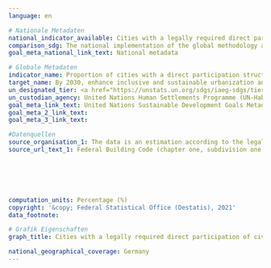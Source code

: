 ```yaml
---
language: en    

# Nationale Metadaten    
national_indicator_available: Cities with a legally required direct participation of civil society in urban planning and management    
comparison_sdg: The national implementation of the global methodology and the role of the national statistical office are unclear. Neither the scope of German cities nor the 5 local evaluators/experts are specified.    
goal_meta_national_link_text: National metadata    

# Globale Metadaten    
indicator_name: Proportion of cities with a direct participation structure of civil society in urban planning and management that operate regularly and democratically    
target_name: By 2030, enhance inclusive and sustainable urbanization and capacity for participatory, integrated and sustainable human settlement planning and management in all countries    
un_designated_tier: <a href="https://unstats.un.org/sdgs/iaeg-sdgs/tier-classification/" title="Click here for more information on the UN tier classification.">Tier II</a>    
un_custodian_agency: United Nations Human Settlements Programme (UN-Habitat)    
goal_meta_link_text: United Nations Sustainable Development Goals Metadata    
goal_meta_2_link_text:     
goal_meta_3_link_text:     

#Datenquellen
source_organisation_1: The data is an estimation according to the legal regulation.
source_url_text_1: Federal Building Code (chapter one, subdivision one, section three)





    
computation_units: Percentage (%)    
copyright: '&copy; Federal Statistical Office (Destatis), 2021'    
data_footnote:     

# Grafik Eigenschaften    
graph_title: Cities with a legally required direct participation of civil society in urban planning and management    

national_geographical_coverage: Germany    
---
```


<span></span>